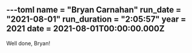 ---toml
name = "Bryan Carnahan"
run_date = "2021-08-01"
run_duration = "2:05:57"
year = 2021
date = 2021-08-01T00:00:00.000Z
---
Well done, Bryan!